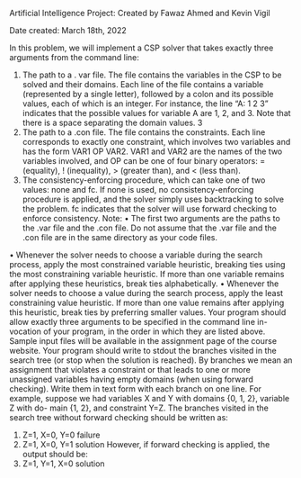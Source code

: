 Artificial Intelligence Project:
Created by Fawaz Ahmed and Kevin Vigil

Date created: March 18th, 2022

In this problem, we will implement a CSP solver that takes exactly three arguments from the
command line:
1. The path to a . var file. The file contains the variables in the CSP to be solved and their
domains. Each line of the file contains a variable (represented by a single letter), followed
by a colon and its possible values, each of which is an integer. For instance, the line “A: 1 2
3” indicates that the possible values for variable A are 1, 2, and 3. Note that there is a space
separating the domain values.
3
2. The path to a .con file. The file contains the constraints. Each line corresponds to exactly
one constraint, which involves two variables and has the form VAR1 OP VAR2. VAR1
and VAR2 are the names of the two variables involved, and OP can be one of four binary
operators: = (equality), ! (inequality), > (greater than), and < (less than).
3. The consistency-enforcing procedure, which can take one of two values: none and fc. If
none is used, no consistency-enforcing procedure is applied, and the solver simply uses
backtracking to solve the problem. fc indicates that the solver will use forward checking to
enforce consistency.
Note:
• The first two arguments are the paths to the .var file and the .con file. Do not assume that
the .var file and the .con file are in the same directory as your code files.


• Whenever the solver needs to choose a variable during the search process, apply the most
constrained variable heuristic, breaking ties using the most constraining variable heuristic.
If more than one variable remains after applying these heuristics, break ties alphabetically.
• Whenever the solver needs to choose a value during the search process, apply the least
constraining value heuristic. If more than one value remains after applying this heuristic,
break ties by preferring smaller values.
Your program should allow exactly three arguments to be specified in the command line in-
vocation of your program, in the order in which they are listed above. Sample input files will be
available in the assignment page of the course website. Your program should write to stdout the
branches visited in the search tree (or stop when the solution is reached). By branches we mean
an assignment that violates a constraint or that leads to one or more unassigned variables having
empty domains (when using forward checking). Write them in text form with each branch on one
line. For example, suppose we had variables X and Y with domains {0, 1, 2}, variable Z with do-
main {1, 2}, and constraint Y=Z. The branches visited in the search tree without forward checking
should be written as:
1. Z=1, X=0, Y=0 failure
2. Z=1, X=0, Y=1 solution
However, if forward checking is applied, the output should be:
1. Z=1, Y=1, X=0 solution
